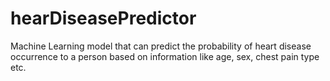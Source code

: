 # hearDiseasePredictor
 Machine Learning model that can predict the probability of heart disease occurrence to a person based on information like age, sex, chest pain type etc.
